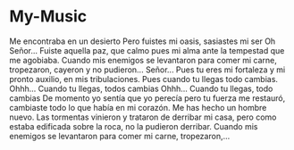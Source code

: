 # My-Music
Me encontraba en un desierto
Pero fuistes mi oasis, sasiastes mi ser
Oh Señor...
Fuiste aquella paz,
que calmo pues mi alma ante la tempestad que me agobiaba.
Cuando mis enemigos se levantaron para comer mi
carne, tropezaron, cayeron y no pudieron... Señor...
Pues tu eres mi fortaleza y mi pronto auxilio, en mis tribulaciones.
Pues cuando tu llegas todo cambias.
Ohhh...
Cuando tu llegas, todos cambias
Ohhh...
Cuando tu llegas, todo cambias
De momento yo sentía que yo perecía pero tu fuerza me
restauró, cambiaste todo lo que había en mi corazón.
Me has hecho un hombre nuevo.
Las tormentas vinieron y trataron de derribar mi casa,
pero como estaba edificada sobre la roca, no la pudieron derribar.
Cuando mis enemigos se levantaron para comer mi
carne, tropezaron,…






















